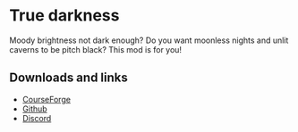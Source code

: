 #  True darkness
Moody brightness not dark enough?  Do you want moonless nights and unlit caverns to be pitch black?  This mod is for you!

## Downloads and links
- [CourseForge](https://www.curseforge.com/minecraft/mc-mods/true-darkness)
- [Github](https://github.com/grondag/darkness)
- [Discord](https://discord.gg/7NaqR2e)